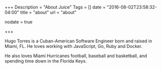 +++
Description = "About Juice"
Tags = []
date = "2016-08-02T23:58:32-04:00"
title = "about"
url = "about"

nodate = true

+++

Hugo Torres is a Cuban-American Software Engineer born and raised
in Miami, FL. He loves working with JavaScript, Go, Ruby and Docker.

He also loves Miami Hurricanes football, baseball and basketball,
and spending time down in the Florida Keys.
